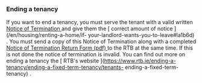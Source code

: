###  Ending a tenancy

If you want to end a tenancy, you must serve the tenant with a valid written [
Notice of Termination
](http://staging.citizensinformation.ie/en/housing/renting_a_home/if_your_landlord_wants_you_to_leave.html#lab681)
and give them the [ correct amount of notice ](/en/housing/renting-a-home/if-
your-landlord-wants-you-to-leave#la1b6d) . You must send a copy of this Notice
of Termination along with a completed [ Notice of Termination Return Form
(pdf)
](https://www.rtb.ie/images/uploads/forms/RTB_Notice_of_Termination_Return_Form_Nov_2022.pdf)
to the RTB at the same time. If this is not done the notice of termination is
invalid. You can find out more on ending a tenancy the [ RTB's website
](https://www.rtb.ie/ending-a-tenancy/ending-a-fixed-term-tenancy/tenants-
ending-a-fixed-term-tenancy) .
